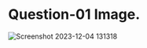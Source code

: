 # Question-01 Image.
![Screenshot 2023-12-04 131318](https://github.com/Khush0031/pw-skills-full-stack-web-dev-assignment-solution/assets/121889921/76466e7c-f514-432e-92e3-51c9e6bb6bc3)
